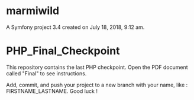 marmiwild
=========

A Symfony project 3.4 created on July 18, 2018, 9:12 am.

# PHP_Final_Checkpoint
This repository contains the last PHP checkpoint.
Open the PDF document called "Final" to see instructions.

Add, commit, and push your project to a new branch with your name, like : FIRSTNAME_LASTNAME. Good luck !